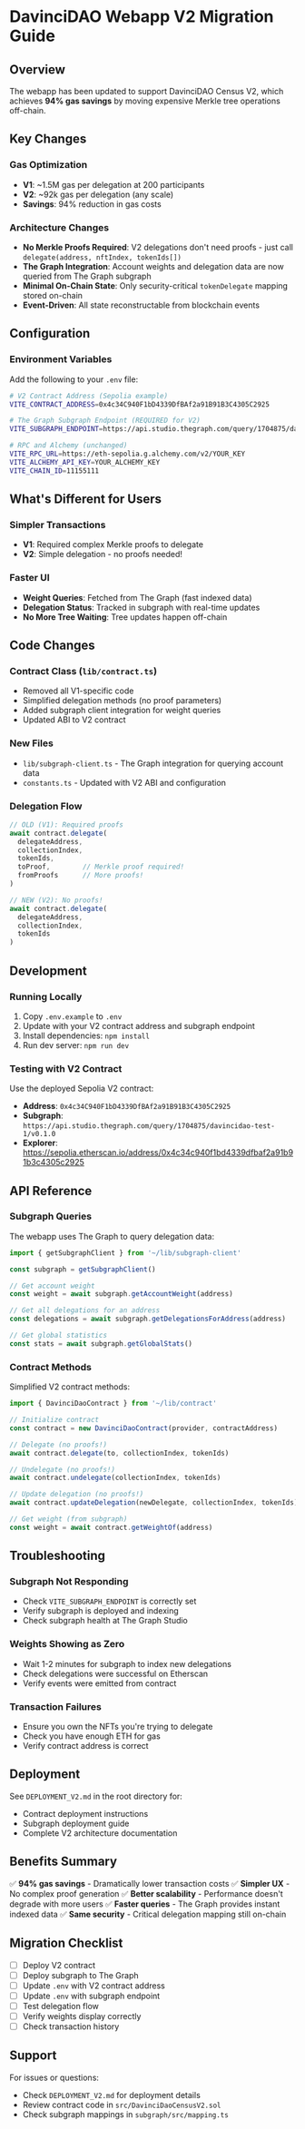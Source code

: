 # DavinciDAO Webapp V2 Migration Guide

## Overview

The webapp has been updated to support DavinciDAO Census V2, which achieves **94% gas savings** by moving expensive Merkle tree operations off-chain.

## Key Changes

### Gas Optimization
- **V1**: ~1.5M gas per delegation at 200 participants
- **V2**: ~92k gas per delegation (any scale)
- **Savings**: 94% reduction in gas costs

### Architecture Changes
- **No Merkle Proofs Required**: V2 delegations don't need proofs - just call `delegate(address, nftIndex, tokenIds[])`
- **The Graph Integration**: Account weights and delegation data are now queried from The Graph subgraph
- **Minimal On-Chain State**: Only security-critical `tokenDelegate` mapping stored on-chain
- **Event-Driven**: All state reconstructable from blockchain events

## Configuration

### Environment Variables

Add the following to your `.env` file:

```bash
# V2 Contract Address (Sepolia example)
VITE_CONTRACT_ADDRESS=0x4c34C940F1bD4339DfBAf2a91B91B3C4305C2925

# The Graph Subgraph Endpoint (REQUIRED for V2)
VITE_SUBGRAPH_ENDPOINT=https://api.studio.thegraph.com/query/1704875/davincidao-test-1/v0.1.0

# RPC and Alchemy (unchanged)
VITE_RPC_URL=https://eth-sepolia.g.alchemy.com/v2/YOUR_KEY
VITE_ALCHEMY_API_KEY=YOUR_ALCHEMY_KEY
VITE_CHAIN_ID=11155111
```

## What's Different for Users

### Simpler Transactions
- **V1**: Required complex Merkle proofs to delegate
- **V2**: Simple delegation - no proofs needed!

### Faster UI
- **Weight Queries**: Fetched from The Graph (fast indexed data)
- **Delegation Status**: Tracked in subgraph with real-time updates
- **No More Tree Waiting**: Tree updates happen off-chain

## Code Changes

### Contract Class (`lib/contract.ts`)
- Removed all V1-specific code
- Simplified delegation methods (no proof parameters)
- Added subgraph client integration for weight queries
- Updated ABI to V2 contract

### New Files
- `lib/subgraph-client.ts` - The Graph integration for querying account data
- `constants.ts` - Updated with V2 ABI and configuration

### Delegation Flow
```typescript
// OLD (V1): Required proofs
await contract.delegate(
  delegateAddress,
  collectionIndex,
  tokenIds,
  toProof,        // Merkle proof required!
  fromProofs      // More proofs!
)

// NEW (V2): No proofs!
await contract.delegate(
  delegateAddress,
  collectionIndex,
  tokenIds
)
```

## Development

### Running Locally

1. Copy `.env.example` to `.env`
2. Update with your V2 contract address and subgraph endpoint
3. Install dependencies: `npm install`
4. Run dev server: `npm run dev`

### Testing with V2 Contract

Use the deployed Sepolia V2 contract:
- **Address**: `0x4c34C940F1bD4339DfBAf2a91B91B3C4305C2925`
- **Subgraph**: `https://api.studio.thegraph.com/query/1704875/davincidao-test-1/v0.1.0`
- **Explorer**: https://sepolia.etherscan.io/address/0x4c34c940f1bd4339dfbaf2a91b91b3c4305c2925

## API Reference

### Subgraph Queries

The webapp uses The Graph to query delegation data:

```typescript
import { getSubgraphClient } from '~/lib/subgraph-client'

const subgraph = getSubgraphClient()

// Get account weight
const weight = await subgraph.getAccountWeight(address)

// Get all delegations for an address
const delegations = await subgraph.getDelegationsForAddress(address)

// Get global statistics
const stats = await subgraph.getGlobalStats()
```

### Contract Methods

Simplified V2 contract methods:

```typescript
import { DavinciDaoContract } from '~/lib/contract'

// Initialize contract
const contract = new DavinciDaoContract(provider, contractAddress)

// Delegate (no proofs!)
await contract.delegate(to, collectionIndex, tokenIds)

// Undelegate (no proofs!)
await contract.undelegate(collectionIndex, tokenIds)

// Update delegation (no proofs!)
await contract.updateDelegation(newDelegate, collectionIndex, tokenIds)

// Get weight (from subgraph)
const weight = await contract.getWeightOf(address)
```

## Troubleshooting

### Subgraph Not Responding
- Check `VITE_SUBGRAPH_ENDPOINT` is correctly set
- Verify subgraph is deployed and indexing
- Check subgraph health at The Graph Studio

### Weights Showing as Zero
- Wait 1-2 minutes for subgraph to index new delegations
- Check delegations were successful on Etherscan
- Verify events were emitted from contract

### Transaction Failures
- Ensure you own the NFTs you're trying to delegate
- Check you have enough ETH for gas
- Verify contract address is correct

## Deployment

See `DEPLOYMENT_V2.md` in the root directory for:
- Contract deployment instructions
- Subgraph deployment guide
- Complete V2 architecture documentation

## Benefits Summary

✅ **94% gas savings** - Dramatically lower transaction costs
✅ **Simpler UX** - No complex proof generation
✅ **Better scalability** - Performance doesn't degrade with more users
✅ **Faster queries** - The Graph provides instant indexed data
✅ **Same security** - Critical delegation mapping still on-chain

## Migration Checklist

- [ ] Deploy V2 contract
- [ ] Deploy subgraph to The Graph
- [ ] Update `.env` with V2 contract address
- [ ] Update `.env` with subgraph endpoint
- [ ] Test delegation flow
- [ ] Verify weights display correctly
- [ ] Check transaction history

## Support

For issues or questions:
- Check `DEPLOYMENT_V2.md` for deployment details
- Review contract code in `src/DavinciDaoCensusV2.sol`
- Check subgraph mappings in `subgraph/src/mapping.ts`
